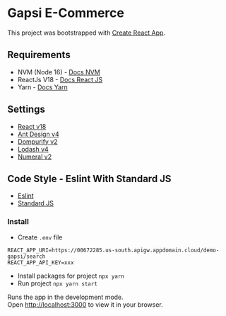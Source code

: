 # Gapsi E-Commerce

This project was bootstrapped with [Create React App](https://github.com/facebook/create-react-app).

## Requirements

- NVM (Node 16) - [Docs NVM]('https://github.com/nvm-sh/nvm')
- ReactJs V18 - [Docs React JS]('https://es.reactjs.org/')
- Yarn - [Docs Yarn]('https://classic.yarnpkg.com/en/')

## Settings

- [React v18]('https://es.reactjs.org/')
- [Ant Design v4]('https://ant.design/')
- [Dompurify v2]('https://www.npmjs.com/package/dompurify)
- [Lodash v4]('https://www.npmjs.com/package/lodash)
- [Numeral v2]('https://www.npmjs.com/package/numeral')

## Code Style - Eslint With Standard JS

- [Eslint]('https://eslint.org/')
- [Standard JS]('https://standardjs.com/')

### Install

- Create `.env` file

```
REACT_APP_URI=https://00672285.us-south.apigw.appdomain.cloud/demo-gapsi/search
REACT_APP_API_KEY=xxx
```

- Install packages for project `npx yarn`
- Run project `npx yarn start`


Runs the app in the development mode.\
Open [http://localhost:3000](http://localhost:3000) to view it in your browser.

